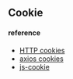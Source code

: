 ## Cookie

#### reference

- [HTTP cookies](https://developer.mozilla.org/zh-CN/docs/Web/HTTP/Cookies)
- [axios cookies](https://github.com/axios/axios/blob/master/lib/helpers/cookies.js)
- [js-cookie](https://github.com/js-cookie/js-cookie)
